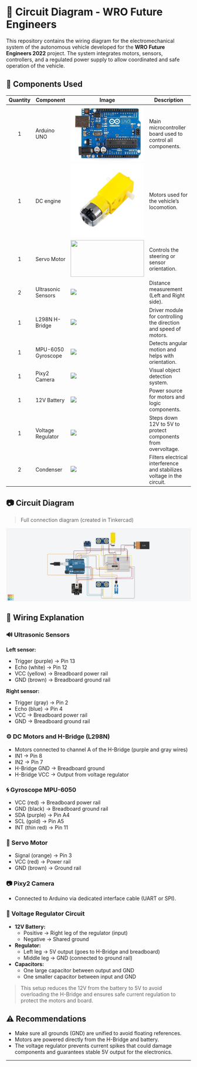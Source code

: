 # 🤖 Circuit Diagram - WRO Future Engineers

This repository contains the wiring diagram for the electromechanical system of the autonomous vehicle developed for the **WRO Future Engineers 2022** project. The system integrates motors, sensors, controllers, and a regulated power supply to allow coordinated and safe operation of the vehicle.

## 🧩 Components Used

| Quantity | Component             | Image                                              | Description                                                      |
|:---:|-----------------------|----------------------------------------------------|------------------------------------------------------------------|
| 1   | Arduino UNO           | <img src="https://github.com/ItsTheWest/Neo-Ingenieros-JO/blob/e29c1d823745e0fd7d2edbc1f5f1bfaec5b01044/wro2022-fe-template/others/component%20images/Arduino%201%20img.png" height="150"/>       | Main microcontroller board used to control all components.       |
| 1   | DC engine             | <img src="https://github.com/ItsTheWest/Neo-Ingenieros-JO/blob/a22469f03a7eb62f7e6e10bbb9988d80350ef39f/wro2022-fe-template/others/component%20images/engine%20Dc%20IMG.png" height="200"/>        | Motors used for the vehicle’s locomotion.                        |
| 1   | Servo Motor           | <img src="component images/Micro servo ig.jpg" height="100" width="200"/>         | Controls the steering or sensor orientation.                     |
| 2   | Ultrasonic Sensors    | <img src="component images/HC-SR04-Ultrasonic img.jpg" height="100"/>        | Distance measurement (Left and Right side).                      |
| 1   | L298N H-Bridge        | <img src="component images/hg7881 - h bridge img.jpg" height="100"/>       | Driver module for controlling the direction and speed of motors. |
| 1   | MPU-6050 Gyroscope    | <img src="component images/Mpu6050 img.jpeg" height="100"/>          | Detects angular motion and helps with orientation.               |
| 1   | Pixy2 Camera          | <img src="component images/Pixy2 cam img.jpg" height="100"/>          | Visual object detection system.                                  |
| 1   | 12V Battery           | <img src="images/battery.jpg" height="100"/>       | Power source for motors and logic components.                    |
| 1   | Voltage Regulator     | <img src="component images/Voltage regulator LM7805 im..." height="100"/>     | Steps down 12V to 5V to protect components from overvoltage.     |
| 2   | Condenser             | <img src="component images/Voltage regulator LM7805 im..." height="100"/>     | Filters electrical interference and stabilizes voltage in the circuit. |

## 📷 Circuit Diagram

> Full connection diagram (created in Tinkercad)

![Circuit diagram](https://github.com/ItsTheWest/Neo-Ingenieros-JO/blob/c19015ff7b8b3c0f9e1593c1dbca7ba38247cd86/wro2022-fe-template/schemes/circuit%20diagram.jpg)

## 🔌 Wiring Explanation

### 🔊 Ultrasonic Sensors

**Left sensor:**
- Trigger (purple) → Pin 13  
- Echo (white) → Pin 12  
- VCC (yellow) → Breadboard power rail  
- GND (brown) → Breadboard ground rail  

**Right sensor:**
- Trigger (gray) → Pin 2  
- Echo (blue) → Pin 4  
- VCC → Breadboard power rail  
- GND → Breadboard ground rail  

### ⚙️ DC Motors and H-Bridge (L298N)

- Motors connected to channel A of the H-Bridge (purple and gray wires)  
- IN1 → Pin 8  
- IN2 → Pin 7  
- H-Bridge GND → Breadboard ground  
- H-Bridge VCC → Output from voltage regulator  

### 🌀 Gyroscope MPU-6050

- VCC (red) → Breadboard power rail  
- GND (black) → Breadboard ground rail  
- SDA (purple) → Pin A4  
- SCL (gold) → Pin A5  
- INT (thin red) → Pin 11  

### 🔁 Servo Motor

- Signal (orange) → Pin 3  
- VCC (red) → Power rail  
- GND (brown) → Ground rail  

### 📷 Pixy2 Camera

- Connected to Arduino via dedicated interface cable (UART or SPI).

### 🔋 Voltage Regulator Circuit

- **12V Battery:**
  - Positive → Right leg of the regulator (input)  
  - Negative → Shared ground  
- **Regulator:**
  - Left leg → 5V output (goes to H-Bridge and breadboard)  
  - Middle leg → GND (connected to ground rail)  
- **Capacitors:**
  - One large capacitor between output and GND  
  - One smaller capacitor between input and GND  

> This setup reduces the 12V from the battery to 5V to avoid overloading the H-Bridge and ensures safe current regulation to protect the motors and board.

## ⚠️ Recommendations

- Make sure all grounds (GND) are unified to avoid floating references.  
- Motors are powered directly from the H-Bridge and battery.  
- The voltage regulator prevents current spikes that could damage components and guarantees stable 5V output for the electronics.

---
